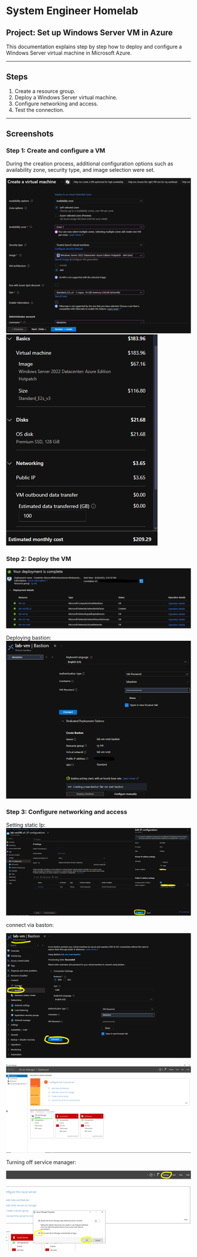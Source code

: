 # System Engineer Homelab

## Project: Set up Windows Server VM in Azure

This documentation explains step by step how to deploy and configure a Windows Server virtual machine in Microsoft Azure.

---

## Steps
1. Create a resource group.
2. Deploy a Windows Server virtual machine.
3. Configure networking and access.
4. Test the connection.

---

## Screenshots
### Step 1: Create and configure a VM

During the creation process, additional configuration options such as availability zone, security type, and image selection were set.

![VM Creation 1](./images/Bild_2025-08-29_172434118.png)  
![VM Creation 2](./images/Bild_2025-08-29_173005125.png)


### Step 2: Deploy the VM

![VM Configuration](./images/Bild_2025-08-29_173714162.png)

Deploying bastion:
![VM Deploy](./images/Bild_2025-08-29_174612499.png)

### Step 3: Configure networking and access

Setting static Ip: 
![Configuration](./images/Bild_2025-08-29_175307868.png)

connect via baston:

![connection](images/Bild_2025-08-29_175819553.png)

![connected](images/Bild_2025-08-29_180308938.png)

Turning off service manager: 

![serviceoff](images/Bild_2025-08-29_180548337.png)
